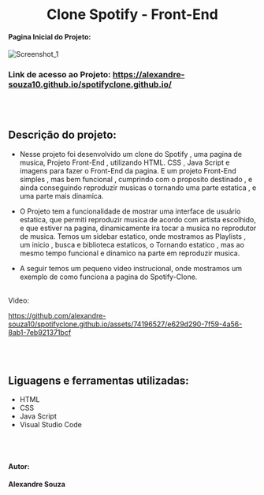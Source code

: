 <h1 align="center"> Clone Spotify - Front-End</h1>

#### Pagina Inicial do Projeto:
![Screenshot_1](https://github.com/alexandre-souza10/spotifyclone.github.io/assets/74196527/02307ae2-8c2d-4a0b-98e4-6b04e41b140c)

### Link de acesso ao Projeto: https://alexandre-souza10.github.io/spotifyclone.github.io/

<br></br>
## Descrição do projeto:
- Nesse projeto foi desenvolvido um clone do Spotify , uma pagina de musica, Projeto Front-End , utilizando HTML. CSS , Java Script e imagens para fazer o Front-End da pagina.
E um projeto Front-End simples , mas bem funcional , cumprindo com o proposito destinado , e ainda conseguindo reproduzir musicas o tornando uma parte estatica , e uma parte mais dinamica.

- O Projeto tem a funcionalidade de mostrar uma interface de usuário estatica, que permiti reproduzir musica de acordo com artista escolhido, e que estiver na pagina, dinamicamente ira tocar a musica no reprodutor de musica.
Temos um sidebar estatico, onde mostramos as Playlists , um inicio , busca e biblioteca estaticos, o Tornando estatico , mas ao mesmo tempo funcional e dinamico na parte em reproduzir musica.

- A seguir temos um pequeno video instrucional, onde mostramos um exemplo de como funciona a pagina do Spotify-Clone.
</br></br>

Video:

https://github.com/alexandre-souza10/spotifyclone.github.io/assets/74196527/e629d290-7f59-4a56-8ab1-7eb921371bcf

<br></br>
## Liguagens e ferramentas utilizadas:
- HTML
- CSS
- Java Script
- Visual Studio Code

<br></br>
#### Autor: 
**Alexandre Souza**
